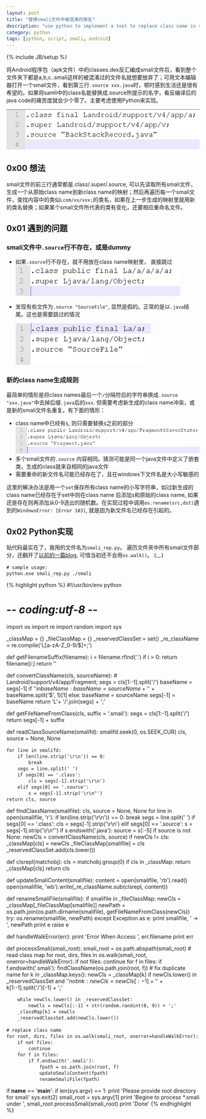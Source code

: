 ```yaml
---
layout: post
title: "替换smali文件中被混淆的类名"
description: "use python to implement a tool to replace class name in smali files"
category: python
tags: [python, script, smali, android]
---
```

{% include JB/setup %}

将Android程序包（apk文件）中的classes.dex反汇编成smali文件后，看到整个文件夹下都是a,b,c..smali这样的被混淆过的文件名就想要放弃了；可用文本编辑器打开一个smali文件，看到第三行`.source xxx.java`时，顿时感到生活还是很有希望的。如果将samli中的class名能替换成.source所提示的名字，看反编译后的java code的痛苦度就会少个零了。主要考虑使用Python来实现。

![2.png](/images/post/2014-11-27/2.png)

## 0x00 想法

smali文件的前三行通常都是.class/.super/.source, 可以先读取所有smali文件，生成一个从原始class name到新class name的映射；然后再遍历每一个smali文件，查找内容中的类似`Lcom/xx/xxx;`的类名，如果在上一步生成的映射里就用新的类名替换；如果某个smali文件所代表的类有变化，还要相应重命名文件。

## 0x01 遇到的问题

### smali文件中`.source`行不存在，或是dummy

* 如果`.source`行不存在，就不用放在class name映射里， 直接跳过
  ![1.png](/images/post/2014-11-27/1.png)
* 发现有些文件为`.source "SourceFile"`, 显然是假的。正常的是以`.java`结尾。这也是需要跳过的情况

  ![4.png](/images/post/2014-11-27/4.png)

### 新的class name生成规则

最简单的情形是将class names最后一个`/`分隔符后的字符串换成`.source "xxx.java"`中去掉后缀`.java`后的`xxx`. 但需要考虑新生成的class name冲突，或是新的smali文件名重复。有下面的情形：

* class name中已经有`$`, 则只需要替换`$`之前的部分
  ![3.png](/images/post/2014-11-27/3.png)
* 多个smali文件的`.source` 内容相同。猜测可能是同一个java文件中定义了嵌套类，生成的class就来自相同的java文件
* 需要重命的新文件名可能已经存在了，且在windows下文件名是大小写敏感的

这里的解决办法是用一个`set`保存所有class name的小写字符串，如过新生成的class name已经存在于set中则在class name 后添加`$`和原始的class name, 如果还是存在则再添加从0-9选出的随机数。在实现过程中调用`os.rename(src,dst)`遇到的`WindowsError: [Error 183]`, 就是因为新文件名已经存在引起的。

## 0x02 Python实现

贴代码最实在了，我用的文件名为`smali_rep.py`。 遍历文件夹中所有smali文件部分，还翻开了[以前的一篇blog](http://healich.iteye.com/blog/1428116), 可惜当初还不会用`os.walk()`。 (._.)

```
# sample usage:
python.exe smali_rep.py ./smali
```

{% highlight python %}
#!/usr/bin/env python
# -*- coding:utf-8 -*-

import os
import re
import random
import sys

_classMap = {}
_fileClassMap = {}
_reservedClassSet = set()
_re_className = re.compile('L[a-zA-Z_0-9/\$]+;')

def getFilenameSuffix(filename):
    i = filename.rfind('.')
    if i > 0:
        return filename[i:]
    return ''

def convertClassName(cls, sourceName):
    # Landroid/support/v4/app/Fragment;
    segs = cls[1:-1].split('/')
    baseName = segs[-1]
    if '$' in baseName:
        baseName = sourceName + '$' + baseName.split('$', 1)[1]
    else:
        baseName = sourceName
    segs[-1] = baseName
    return 'L'+ '/'.join(segs) + ';'

def getFileNameFromClass(cls, suffix = '.smali'):
    segs = cls[1:-1].split('/')
    return segs[-1] + suffix

def readClassSourceName(smalifd):
    smalifd.seek(0, os.SEEK_CUR)
    cls, source = None, None

    for line in smalifd:
        if len(line.strip('\r\n')) == 0:
            break
        segs = line.split(' ')
        if segs[0] == '.class':
            cls = segs[-1].strip('\r\n')
        elif segs[0] == '.source':
            s = segs[-1].strip('\r\n"')
    return cls, source

def findClassName(smalifile):
    cls, source = None, None
    for line in open(smalifile, 'r'):
        if len(line.strip('\r\n')) == 0:
            break
        segs = line.split(' ')
        if segs[0] == '.class':
            cls = segs[-1].strip('\r\n')
        elif segs[0] == '.source':
            s = segs[-1].strip('\r\n"')
            if s.endswith('.java'):
                source = s[:-5]
    if source is not None:
        newCls = convertClassName(cls, source)
        if newCls != cls:
            _classMap[cls] = newCls
            _fileClassMap[smalifile] = cls
    _reservedClassSet.add(cls.lower())

def clsrepl(matchobj):
    cls = matchobj.group(0)
    if cls in _classMap:
        return _classMap[cls]
    return cls

def updateSmaliContent(smalifile):
    content = open(smalifile, 'rb').read()
    open(smalifile, 'wb').write(_re_className.sub(clsrepl, content))

def renameSmaliFile(smalifile):
    if smalifile in _fileClassMap:
        newCls = _classMap[_fileClassMap[smalifile]]
        newPath = os.path.join(os.path.dirname(smalifile), getFileNameFromClass(newCls))
        try:
            os.rename(smalifile, newPath)
        except Exception as e:
            print smalifile, ' -> ', newPath
            print e
            raise e

def handleWalkError(err):
    print 'Error When Access ', err.filename
    print err

def processSmali(smali_root):
    smali_root = os.path.abspath(smali_root)
    # read class map
    for root, dirs, files in os.walk(smali_root, onerror=handleWalkError):
        if not files:
            continue
        for f in files:
            if f.endswith('.smali'):
                findClassName(os.path.join(root, f))
    # fix duplicate name
    for k in _classMap.keys():
        newCls = _classMap[k]
        if newCls.lower() in _reservedClassSet and '$' not in k:
            newCls = newCls[:-1] + '$' + k[1:-1].split('/')[-1]  + ';'

        while newCls.lower() in _reservedClassSet:
            newCls = newCls[:-1] + str(random.randint(0, 9)) + ';'
        _classMap[k] = newCls
        _reservedClassSet.add(newCls.lower())

    # replace class name
    for root, dirs, files in os.walk(smali_root, onerror=handleWalkError):
        if not files:
            continue
        for f in files:
            if f.endswith('.smali'):
                fpath = os.path.join(root, f)
                updateSmaliContent(fpath)
                renameSmaliFile(fpath)

if __name__ == '__main__':
    if len(sys.argv) == 1:
        print 'Please provide root directory for smali'
        sys.exit(2)
    smali_root = sys.argv[1]
    print 'Begine to process *.smali under ', smali_root
    processSmali(smali_root)
    print 'Done'
{% endhighlight %}




